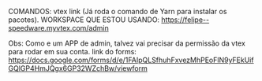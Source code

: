 COMANDOS: vtex link (Já roda o comando de Yarn para instalar os pacotes).
WORKSPACE QUE ESTOU USANDO: https://felipe--speedware.myvtex.com/admin


Obs: Como e um APP de admin, talvez vai precisar da permissão da vtex para rodar em sua conta. 
link do forms: https://docs.google.com/forms/d/e/1FAIpQLSfhuhFxvezMhPEoFlN9yFEkUifGQlGP4HmJQgx6GP32WZchBw/viewform
